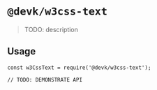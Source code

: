 # `@devk/w3css-text`

> TODO: description

## Usage

```
const w3CssText = require('@devk/w3css-text');

// TODO: DEMONSTRATE API
```
